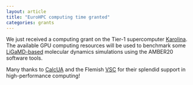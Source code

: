```yaml
---
layout: article
title: "EuroHPC computing time granted"
categories: grants
---
```


We just received a computing grant on the Tier-1 supercomputer <a href="https://prace-ri.eu/hpc-access/eurohpc-access/eurohpc-ju-benchmark-development-access-calls/" target="_blank">Karolina</a>. The available GPU computing resources will be used to benchmark some <a href="/assets/papers/ppi-gamd-paper.pdf" download>LiGaMD-based</a> molecular dynamics simulations using the AMBER20 software tools.

Many thanks to <a href="https://www.uantwerpen.be/en/core-facilities/calcua/" target="_blank">CalcUA</a> and the Flemish <a href="https://www.vscentrum.be" target="_blank">VSC</a> for their splendid support in high-performance computing!
